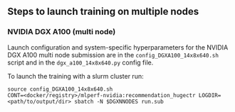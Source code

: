 ## Steps to launch training on multiple nodes

### NVIDIA DGX A100 (multi node)
Launch configuration and system-specific hyperparameters for the NVIDIA DGX A100
multi node submission are in the `config_DGXA100_14x8x640.sh` script
and in the `dgx_a100_14x8x640.py` config file.

To launch the training with a slurm cluster run:
```
source config_DGXA100_14x8x640.sh
CONT=<docker/registry>/mlperf-nvidia:recommendation_hugectr LOGDIR=<path/to/output/dir> sbatch -N $DGXNNODES run.sub
```